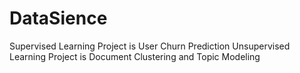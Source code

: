 # DataSience
Supervised Learning Project is User Churn Prediction
Unsupervised Learning Project is Document Clustering and Topic Modeling

